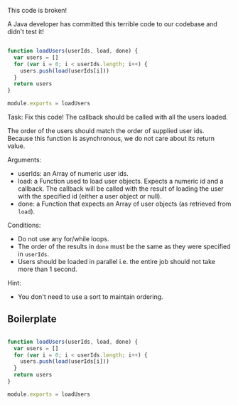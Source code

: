 This code is broken!

A Java developer has committed this terrible code to our codebase
and didn't test it!

```js

function loadUsers(userIds, load, done) {
  var users = []
  for (var i = 0; i < userIds.length; i++) {
    users.push(load(userIds[i]))
  }
  return users
}

module.exports = loadUsers

```

Task: Fix this code! The callback should be called with all the users loaded.

The order of the users should match the order of supplied user ids.
Because this function is asynchronous, we do not care about its return value.

Arguments:

* userIds: an Array of numeric user ids.
* load: a Function used to load user objects. Expects a numeric id and a callback. The callback will be called with the result of loading the user with the specified id (either a user object or null).
* done: a Function that expects an Array of user objects (as retrieved from `load`).

Conditions:

* Do not use any for/while loops.
* The order of the results in `done` must be the same as they were specified in `userIds`.
* Users should be loaded in parallel i.e. the entire job should not take more than 1 second.

Hint:

* You don't need to use a sort to maintain ordering.


## Boilerplate ##

```js

function loadUsers(userIds, load, done) {
  var users = []
  for (var i = 0; i < userIds.length; i++) {
    users.push(load(userIds[i]))
  }
  return users
}

module.exports = loadUsers

```

